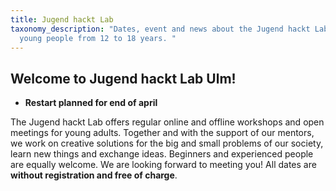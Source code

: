 ```yaml
---
title: Jugend hackt Lab
taxonomy_description: "Dates, event and news about the Jugend hackt Lab for
  young people from 12 to 18 years. "
---
```

## Welcome to Jugend hackt Lab Ulm!

+ **Restart planned for end of april**

The Jugend hackt Lab offers regular online and offline workshops and open meetings for young adults. Together and with the support of our mentors, we work on creative solutions for the big and small problems of our society, learn new things and exchange ideas. Beginners and experienced people are equally welcome. We are looking forward to meeting you! All dates are **without registration and free of charge**.
